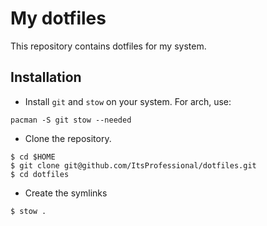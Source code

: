 # My dotfiles

This repository contains dotfiles for my system.

## Installation

* Install `git` and `stow` on your system. For arch, use:
```
pacman -S git stow --needed
```

* Clone the repository.
```
$ cd $HOME
$ git clone git@github.com/ItsProfessional/dotfiles.git
$ cd dotfiles
```

* Create the symlinks
```
$ stow .
```

